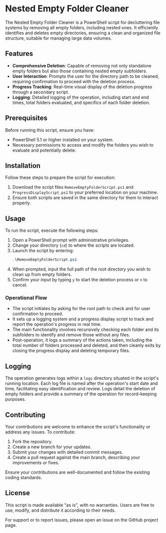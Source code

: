 # Nested Empty Folder Cleaner

The Nested Empty Folder Cleaner is a PowerShell script for decluttering file systems by removing all empty folders, including nested ones. It efficiently identifies and deletes empty directories, ensuring a clean and organized file structure, suitable for managing large data volumes.

## Features

- **Comprehensive Deletion**: Capable of removing not only standalone empty folders but also those containing nested empty subfolders.
- **User Interaction**: Prompts the user for the directory path to be cleaned, requiring confirmation to proceed with the deletion process.
- **Progress Tracking**: Real-time visual display of the deletion progress through a secondary script.
- **Logging**: Detailed logging of the operation, including start and end times, total folders evaluated, and specifics of each folder deletion.

## Prerequisites

Before running this script, ensure you have:
- PowerShell 5.1 or higher installed on your system.
- Necessary permissions to access and modify the folders you wish to evaluate and potentially delete.

## Installation

Follow these steps to prepare the script for execution:

1. Download the script files `RemoveEmptyFolderScript.ps1` and `ProgressDisplayScript.ps1` to your preferred location on your machine.
2. Ensure both scripts are saved in the same directory for them to interact properly.

## Usage

To run the script, execute the following steps:

1. Open a PowerShell prompt with administrative privileges.
2. Change your directory (`cd`) to where the scripts are located.
3. Launch the script by entering:
    ```powershell
    .\RemoveEmptyFolderScript.ps1
    ```
4. When prompted, input the full path of the root directory you wish to clean up from empty folders.
5. Confirm your input by typing `y` to start the deletion process or `n` to cancel.

### Operational Flow

- The script initiates by asking for the root path to check and for user confirmation to proceed.
- It sets up a logging system and a progress display script to track and report the operation's progress in real time.
- The main functionality involves recursively checking each folder and its subfolders to identify and remove those without any files.
- Post-operation, it logs a summary of the actions taken, including the total number of folders processed and deleted, and then cleanly exits by closing the progress display and deleting temporary files.

## Logging

The operation generates logs within a `logs` directory situated in the script's running location. Each log file is named after the operation's start date and time, facilitating easy identification and review. Logs detail the deletion of empty folders and provide a summary of the operation for record-keeping purposes.

## Contributing

Your contributions are welcome to enhance the script's functionality or address any issues. To contribute:

1. Fork the repository.
2. Create a new branch for your updates.
3. Submit your changes with detailed commit messages.
4. Create a pull request against the main branch, describing your improvements or fixes.

Ensure your contributions are well-documented and follow the existing coding standards.

## License

This script is made available "as is", with no warranties. Users are free to use, modify, and distribute it according to their needs.

For support or to report issues, please open an issue on the GitHub project page.
